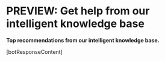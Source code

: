 <properties
    pageTitle="PREVIEW: Get help from our intelligent knowledge base"
    description="Self diagnosis with our intelligent knowledge base"
	infoBubbleText="Please try self diagnosis with our intelligent knowledge base"
    service="microsoft.activedirectory"
    resource=""
    authors="hsku"
    ms.author="hsku"
    displayOrder="1"
    articleId="Provisioning-Active-Issues"
    selfHelpType="diagnostics"
    diagnosticScenario="self_diagnostic"
    supportTopicIds=""
    resourceTags=""
    productPesIds=""
    cloudEnvironments="public, fairfax, usnat, ussec"
	ownershipId="AzureIdentity_MultiFactorAuthentication"
/>

# PREVIEW: Get help from our intelligent knowledge base
<!--issueDescription-->
**Top recommendations from our intelligent knowledge base.**
<!--$botResponseContent-->[botResponseContent]<!--/$botResponseContent-->
<!--/issueDescription-->
